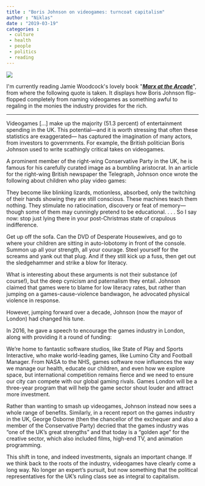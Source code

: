 ```yaml
---
title : "Boris Johnson on videogames: turncoat capitalism"
author : "Niklas"
date : "2019-03-19"
categories : 
 - culture
 - health
 - people
 - politics
 - reading
---
```


![](https://niklasblog.com/wp-content/9781642590142-f_large-078684e34d0b7898613bdafe59f0e042.jpg)

I'm currently reading Jamie Woodcock's lovely book "_**[Marx at the Arcade](https://www.haymarketbooks.org/books/1319-marx-at-the-arcade)**_", from where the following quote is taken. It displays how Boris Johnson flip-flopped completely from naming videogames as something awful to regaling in the monies the industry provides for the rich.

* * *

Videogames \[...\] make up the majority (51.3 percent) of entertainment spending in the UK. This potential—and it is worth stressing that often these statistics are exaggerated— has captured the imagination of many actors, from investors to governments. For example, the British politician Boris Johnson used to write scathingly critical takes on videogames.  
  
A prominent member of the right-wing Conservative Party in the UK, he is famous for his carefully curated image as a bumbling aristocrat. In an article for the right-wing British newspaper the Telegraph, Johnson once wrote the following about children who play video games:

They become like blinking lizards, motionless, absorbed, only the twitching of their hands showing they are still conscious. These machines teach them nothing. They stimulate no ratiocination, discovery or feat of memory—though some of them may cunningly pretend to be educational. . . . So I say now: stop just lying there in your post-Christmas state of crapulous indifference.  
  
Get up off the sofa. Can the DVD of Desperate Housewives, and go to where your children are sitting in auto-lobotomy in front of the console. Summon up all your strength, all your courage. Steel yourself for the screams and yank out that plug. And if they still kick up a fuss, then get out the sledgehammer and strike a blow for literacy.

What is interesting about these arguments is not their substance (of course!), but the deep cynicism and paternalism they entail. Johnson claimed that games were to blame for low literacy rates, but rather than jumping on a games-cause-violence bandwagon, he advocated physical violence in response.  
  
However, jumping forward over a decade, Johnson (now the mayor of London) had changed his tune.  
  
In 2016, he gave a speech to encourage the games industry in London, along with providing it a round of funding:

We’re home to fantastic software studios, like State of Play and Sports Interactive, who make world-leading games, like Lumino City and Football Manager. From NASA to the NHS, games software now influences the way we manage our health, educate our children, and even how we explore space, but international competition remains fierce and we need to ensure our city can compete with our global gaming rivals. Games London will be a three-year program that will help the game sector shout louder and attract more investment.

Rather than wanting to smash up videogames, Johnson instead now sees a whole range of benefits. Similarly, in a recent report on the games industry in the UK, George Osborne (then the chancellor of the exchequer and also a member of the Conservative Party) decried that the games industry was “one of the UK’s great strengths” and that today is a “golden age” for the creative sector, which also included films, high-end TV, and animation programming.  
  
This shift in tone, and indeed investments, signals an important change. If we think back to the roots of the industry, videogames have clearly come a long way. No longer an expert’s pursuit, but now something that the political representatives for the UK’s ruling class see as integral to capitalism.
